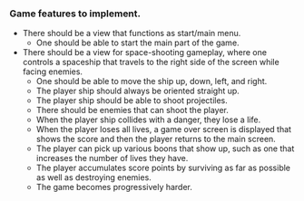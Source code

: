 ### Game features to implement.
* There should be a view that functions as start/main menu.
  * One should be able to start the main part of the game.
* There should be a view for space-shooting gameplay, where one controls a spaceship that travels  to the right side of the screen while facing enemies.
  * One should be able to move the ship up, down, left, and right.
  * The player ship should always be oriented straight up.
  * The player ship should be able to shoot projectiles.
  * There should be enemies that can shoot the player.
  * When the player ship collides with a danger, they lose a life.
  * When the player loses all lives, a game over screen is displayed that shows the score and then the player returns to the main screen.
  * The player can pick up various boons that show up, such as one that increases the number of lives they have.
  * The player accumulates score points by surviving as far as possible as well as destroying enemies.
  * The game becomes progressively harder.
